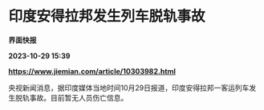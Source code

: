 # 印度安得拉邦发生列车脱轨事故
**界面快报**

**2023-10-29 15:39**

**https://www.jiemian.com/article/10303982.html**

央视新闻消息，据印度媒体当地时间10月29日报道，印度安得拉邦一客运列车发生脱轨事故。目前暂无人员伤亡信息。